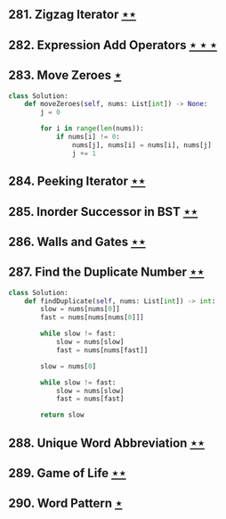 ## 281. Zigzag Iterator [$\star\star$](https://leetcode.com/problems/zigzag-iterator)

## 282. Expression Add Operators [$\star\star\star$](https://leetcode.com/problems/expression-add-operators)

## 283. Move Zeroes [$\star$](https://leetcode.com/problems/move-zeroes)

```python
class Solution:
    def moveZeroes(self, nums: List[int]) -> None:
        j = 0

        for i in range(len(nums)):
            if nums[i] != 0:
                nums[j], nums[i] = nums[i], nums[j]
                j += 1
```

## 284. Peeking Iterator [$\star\star$](https://leetcode.com/problems/peeking-iterator)

## 285. Inorder Successor in BST [$\star\star$](https://leetcode.com/problems/inorder-successor-in-bst)

## 286. Walls and Gates [$\star\star$](https://leetcode.com/problems/walls-and-gates)

## 287. Find the Duplicate Number [$\star\star$](https://leetcode.com/problems/find-the-duplicate-number)

```python
class Solution:
    def findDuplicate(self, nums: List[int]) -> int:
        slow = nums[nums[0]]
        fast = nums[nums[nums[0]]]

        while slow != fast:
            slow = nums[slow]
            fast = nums[nums[fast]]

        slow = nums[0]

        while slow != fast:
            slow = nums[slow]
            fast = nums[fast]

        return slow
```

## 288. Unique Word Abbreviation [$\star\star$](https://leetcode.com/problems/unique-word-abbreviation)

## 289. Game of Life [$\star\star$](https://leetcode.com/problems/game-of-life)

## 290. Word Pattern [$\star$](https://leetcode.com/problems/word-pattern)
